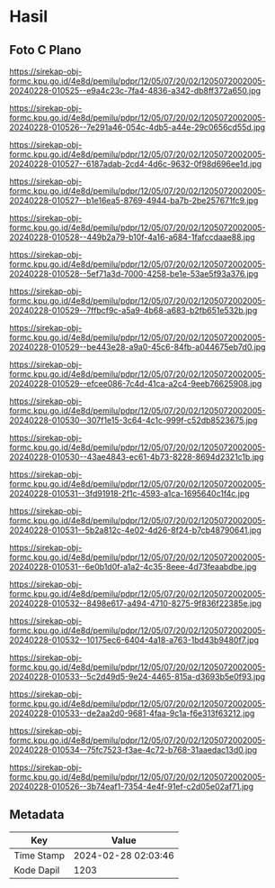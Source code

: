 # Hasil

## Foto C Plano

https://sirekap-obj-formc.kpu.go.id/4e8d/pemilu/pdpr/12/05/07/20/02/1205072002005-20240228-010525--e9a4c23c-7fa4-4836-a342-db8ff372a650.jpg

https://sirekap-obj-formc.kpu.go.id/4e8d/pemilu/pdpr/12/05/07/20/02/1205072002005-20240228-010526--7e291a46-054c-4db5-a44e-29c0656cd55d.jpg

https://sirekap-obj-formc.kpu.go.id/4e8d/pemilu/pdpr/12/05/07/20/02/1205072002005-20240228-010527--6187adab-2cd4-4d6c-9632-0f98d696ee1d.jpg

https://sirekap-obj-formc.kpu.go.id/4e8d/pemilu/pdpr/12/05/07/20/02/1205072002005-20240228-010527--b1e16ea5-8769-4944-ba7b-2be257671fc9.jpg

https://sirekap-obj-formc.kpu.go.id/4e8d/pemilu/pdpr/12/05/07/20/02/1205072002005-20240228-010528--449b2a79-b10f-4a16-a684-1fafccdaae88.jpg

https://sirekap-obj-formc.kpu.go.id/4e8d/pemilu/pdpr/12/05/07/20/02/1205072002005-20240228-010528--5ef71a3d-7000-4258-be1e-53ae5f93a376.jpg

https://sirekap-obj-formc.kpu.go.id/4e8d/pemilu/pdpr/12/05/07/20/02/1205072002005-20240228-010529--7ffbcf9c-a5a9-4b68-a683-b2fb651e532b.jpg

https://sirekap-obj-formc.kpu.go.id/4e8d/pemilu/pdpr/12/05/07/20/02/1205072002005-20240228-010529--be443e28-a9a0-45c6-84fb-a044675eb7d0.jpg

https://sirekap-obj-formc.kpu.go.id/4e8d/pemilu/pdpr/12/05/07/20/02/1205072002005-20240228-010529--efcee086-7c4d-41ca-a2c4-9eeb76625908.jpg

https://sirekap-obj-formc.kpu.go.id/4e8d/pemilu/pdpr/12/05/07/20/02/1205072002005-20240228-010530--307f1e15-3c64-4c1c-999f-c52db8523675.jpg

https://sirekap-obj-formc.kpu.go.id/4e8d/pemilu/pdpr/12/05/07/20/02/1205072002005-20240228-010530--43ae4843-ec61-4b73-8228-8694d2321c1b.jpg

https://sirekap-obj-formc.kpu.go.id/4e8d/pemilu/pdpr/12/05/07/20/02/1205072002005-20240228-010531--3fd91918-2f1c-4593-a1ca-1695640c1f4c.jpg

https://sirekap-obj-formc.kpu.go.id/4e8d/pemilu/pdpr/12/05/07/20/02/1205072002005-20240228-010531--5b2a812c-4e02-4d26-8f24-b7cb48790641.jpg

https://sirekap-obj-formc.kpu.go.id/4e8d/pemilu/pdpr/12/05/07/20/02/1205072002005-20240228-010531--6e0b1d0f-a1a2-4c35-8eee-4d73feaabdbe.jpg

https://sirekap-obj-formc.kpu.go.id/4e8d/pemilu/pdpr/12/05/07/20/02/1205072002005-20240228-010532--8498e617-a494-4710-8275-9f836f22385e.jpg

https://sirekap-obj-formc.kpu.go.id/4e8d/pemilu/pdpr/12/05/07/20/02/1205072002005-20240228-010532--10175ec6-6404-4a18-a763-1bd43b9480f7.jpg

https://sirekap-obj-formc.kpu.go.id/4e8d/pemilu/pdpr/12/05/07/20/02/1205072002005-20240228-010533--5c2d49d5-9e24-4465-815a-d3693b5e0f93.jpg

https://sirekap-obj-formc.kpu.go.id/4e8d/pemilu/pdpr/12/05/07/20/02/1205072002005-20240228-010533--de2aa2d0-9681-4faa-9c1a-f6e313f63212.jpg

https://sirekap-obj-formc.kpu.go.id/4e8d/pemilu/pdpr/12/05/07/20/02/1205072002005-20240228-010534--75fc7523-f3ae-4c72-b768-31aaedac13d0.jpg

https://sirekap-obj-formc.kpu.go.id/4e8d/pemilu/pdpr/12/05/07/20/02/1205072002005-20240228-010526--3b74eaf1-7354-4e4f-91ef-c2d05e02af71.jpg


## Metadata

| Key        | Value               |
| ---------- | ------------------- |
| Time Stamp | 2024-02-28 02:03:46 |
| Kode Dapil | 1203                |



